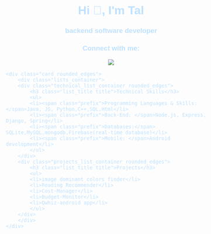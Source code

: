 <h1 align="center">Hi 👋, I'm Tal</h1>
<h3 align="center">backend software developer</h3>

<h3 align="center">Connect with me:</h3>
<p align="center">
<a href="https://linkedin.com/in/tal-hadad-794108162" target="blank"><img src="https://skillicons.dev/icons?i=linkedin"></a>
</p>


  <style>
  html, body{
  font-family: Arial, Helvetica, sans-serif;
  font-size:16px;
  color:#bfe1ff;
}
.card{
background-color: #0420BF;
width: 100%;
}
.rounded_edges{
border-radius: 10px;
}
.lists_container{
display: flex;
}
.technical_list_container{
    background: radial-gradient(#1fe4f52b, #3fbafe24);
    margin: 8px 5px 8px 5px;
border: solid #020f5926 1px;
flex-grow: 1;
}
.projects_list_container{
background: radial-gradient(#1fe4f52b, #3fbafe24);
    margin: 8px 5px 8px 5px;
border: solid #020f5926 1px;
flex-grow: 1;
}
.title{
margin:6px;
}
.prefix{
font-style: italic;
}
ul{
margin:5px;
padding-top:0px;
padding-left:30px;
}
</style>

	<div class="card rounded_edges">
		<div class="lists_container">
		<div class="technical_list_container rounded_edges">
			<h3 class="list_title title">Technical Skills</h3>
			<ul>
			<li><span class="prefix">Programming Languages & Skills: </span>Java, JS, Python,C++,SQL,Html</li>
			<li><span class="prefix">Back-End: </span>Node.js, Express, Django, Spring</li>
			<li><span class="prefix">Databases:</span> SQLite,MySQL,mongodb,Firebase(real-time database)</li>
			<li><span class="prefix">Mobile: </span>Android development</li>
			</ul>
		</div>
		<div class="projects_list_container rounded_edges">
			<h3 class="list_title title">Projects</h3>
			<ul>
			<li>image dominant colors finder</li>
			<li>Reading Recommender</li>
			<li>Cost-Manager</li>
			<li>Budget-Monitor</li>
			<li>Qwhiz-android app</li>
			</ul>
		</div>
		</div>
	</div>
